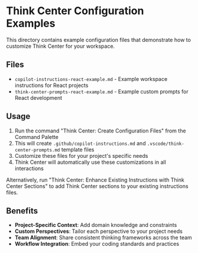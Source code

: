 # Think Center Configuration Examples

This directory contains example configuration files that demonstrate how to customize Think Center for your workspace.

## Files

- `copilot-instructions-react-example.md` - Example workspace instructions for React projects
- `think-center-prompts-react-example.md` - Example custom prompts for React development

## Usage

1. Run the command "Think Center: Create Configuration Files" from the Command Palette
2. This will create `.github/copilot-instructions.md` and `.vscode/think-center-prompts.md` template files
3. Customize these files for your project's specific needs
4. Think Center will automatically use these customizations in all interactions

Alternatively, run "Think Center: Enhance Existing Instructions with Think Center Sections" to add Think Center sections to your existing instructions files.

## Benefits

- **Project-Specific Context**: Add domain knowledge and constraints
- **Custom Perspectives**: Tailor each perspective to your project needs  
- **Team Alignment**: Share consistent thinking frameworks across the team
- **Workflow Integration**: Embed your coding standards and practices
